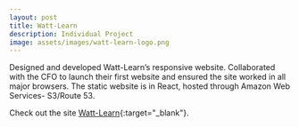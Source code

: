```yaml
---
layout: post
title: Watt-Learn
description: Individual Project
image: assets/images/watt-learn-logo.png
---
```


Designed and developed Watt-Learn’s responsive website. Collaborated with the CFO to launch their first website and ensured the site worked in all major browsers. The static website is in React, hosted through Amazon Web Services- S3/Route 53.

Check out the site [Watt-Learn][watt-learn]{:target="_blank"}.

[watt-learn]: http://watt-learn.com
